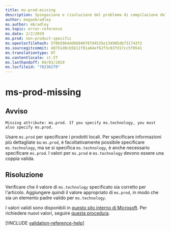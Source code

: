 ```yaml
---
title: ms-prod-missing
description: Spiegazione e risoluzione del problema di compilazione della documentazione ms-prod-missing
author: meganbradley
ms.author: mbradley
ms.topic: error-reference
ms.date: 2/2/2019
ms.prod: non-product-specific
ms.openlocfilehash: 5f0b5964dd66946f87d4535e134905db731743f2
ms.sourcegitcommit: dd751d0cb5b11f81a64ef62f3c83fd17cc5f0541
ms.translationtype: HT
ms.contentlocale: it-IT
ms.lasthandoff: 09/03/2019
ms.locfileid: "70236270"
---
```

# <a name="ms-prod-missing"></a>ms-prod-missing

## <a name="warning"></a>Avviso

`Missing attribute: ms.prod. If you specify ms.technology, you must also specify ms.prod.`

Usare `ms.prod` per specificare i prodotti locali. Per specificare informazioni più dettagliate su `ms.prod`, è facoltativamente possibile specificare `ms.technology`, ma se si specifica `ms.technology`, è anche necessario specificare `ms.prod`. I valori per `ms.prod` e `ms.technology` devono essere una coppia valida.

## <a name="resolution"></a>Risoluzione

Verificare che il valore di `ms.technology` specificato sia corretto per l'articolo. Aggiungere quindi il valore appropriato di `ms.prod`, in modo che sia un elemento padre valido per `ms.technology`.

I valori validi sono disponibili in [questo sito interno di Microsoft](https://docsmetadatatool.azurewebsites.net/allowlists). Per richiedere nuovi valori, seguire [questa procedura](https://review.docs.microsoft.com/help/contribute/metadata-changes?branch=master).

<!--make sure to add this file to your includes folder and verify the path-->
[!INCLUDE [validation-reference-help](includes/validation-reference-help.md)]
